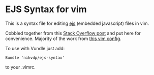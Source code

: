 # EJS Syntax for vim

This is a syntax file for editing [ejs](https://github.com/visionmedia/ejs) (embedded javascript) files in vim. 

Cobbled together from this [Stack Overflow post](http://stackoverflow.com/questions/4597721/syntax-highlight-for-ejs-files-in-vim) and put here for convenience. Majority of the work from [this vim config](https://github.com/emilis/emilis-config/blob/master/.vim/syntax/ejs.vim).

To use with Vundle just add:

    Bundle 'nikvdp/ejs-syntax'

to your .vimrc. 

